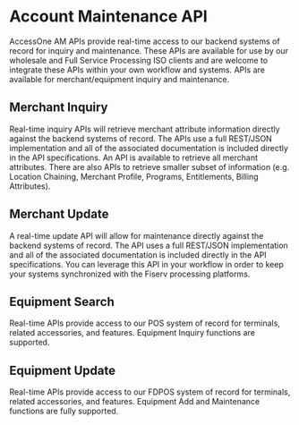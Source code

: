
# Account Maintenance API

AccessOne AM APIs provide real-time access to our backend systems of record for inquiry and maintenance. These APIs are available for use by our wholesale and Full Service Processing ISO clients and are welcome to integrate these APIs within your own workflow and systems. APIs are available for merchant/equipment inquiry and maintenance.

## Merchant Inquiry

Real-time inquiry APIs will retrieve merchant attribute information directly against the backend systems of record. The APIs use a full REST/JSON implementation and all of the associated documentation is included directly in the API specifications. An API is available to retrieve all merchant attributes. There are also APIs to retrieve smaller subset of information (e.g. Location Chaining, Merchant Profile, Programs, Entitlements, Billing Attributes).

## Merchant Update

A real-time update API will allow for maintenance directly against the backend systems of record. The API uses a full REST/JSON implementation and all of the associated documentation is included directly in the API specifications. You can leverage this API in your workflow in order to keep your systems synchronized with the Fiserv processing platforms.

## Equipment Search

Real-time APIs provide access to our POS system of record for terminals, related accessories, and features. Equipment Inquiry functions are supported.

## Equipment Update

Real-time APIs provide access to our FDPOS system of record for terminals, related accessories, and features. Equipment Add and Maintenance functions are fully supported.
